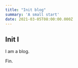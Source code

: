 ```yaml
---
title: "Init blog"
summary: 'A small start'
date: 2021-03-05T08:00:00.000Z
---
```


## Init I

I am a blog.

Fin.

